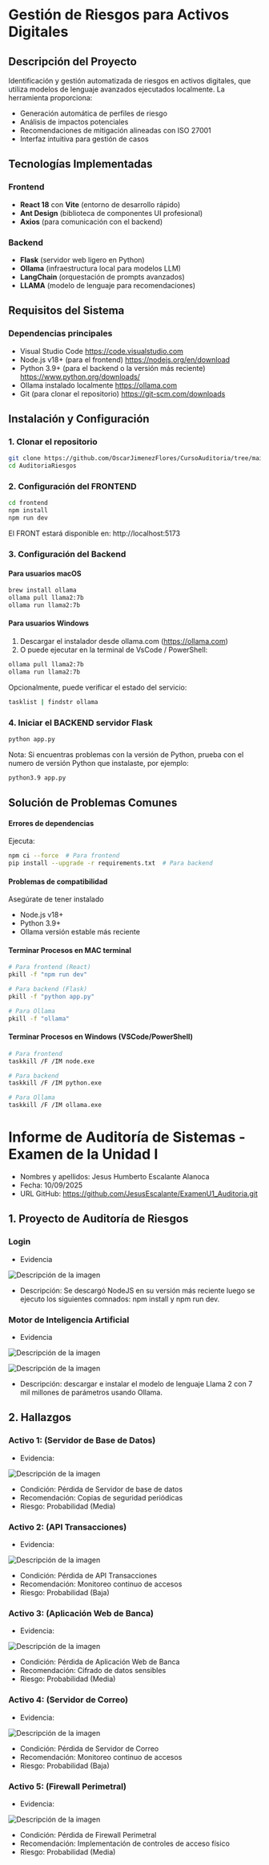 # Gestión de Riesgos para Activos Digitales

## Descripción del Proyecto
Identificación y gestión automatizada de riesgos en activos digitales, que utiliza modelos de lenguaje avanzados ejecutados localmente. La herramienta proporciona:

- Generación automática de perfiles de riesgo
- Análisis de impactos potenciales
- Recomendaciones de mitigación alineadas con ISO 27001
- Interfaz intuitiva para gestión de casos

## Tecnologías Implementadas

### Frontend
- **React 18** con **Vite** (entorno de desarrollo rápido)
- **Ant Design** (biblioteca de componentes UI profesional)
- **Axios** (para comunicación con el backend)

### Backend
- **Flask** (servidor web ligero en Python)
- **Ollama** (infraestructura local para modelos LLM)
- **LangChain** (orquestación de prompts avanzados)
- **LLAMA** (modelo de lenguaje para recomendaciones)

## Requisitos del Sistema

### Dependencias principales
- Visual Studio Code https://code.visualstudio.com
- Node.js v18+ (para el frontend) https://nodejs.org/en/download
- Python 3.9+ (para el backend o la versión más reciente) https://www.python.org/downloads/
- Ollama instalado localmente https://ollama.com
- Git (para clonar el repositorio) https://git-scm.com/downloads

## Instalación y Configuración

### 1. Clonar el repositorio
```bash
git clone https://github.com/OscarJimenezFlores/CursoAuditoria/tree/main/AuditoriaRiesgos
cd AuditoriaRiesgos
```

### 2. Configuración del FRONTEND
```bash
cd frontend
npm install
npm run dev
```
El FRONT estará disponible en: http://localhost:5173

### 3. Configuración del Backend

#### Para usuarios macOS
```bash
brew install ollama
ollama pull llama2:7b
ollama run llama2:7b
```

#### Para usuarios Windows

1. Descargar el instalador desde ollama.com (https://ollama.com)  
2. O puede ejecutar en la terminal de VsCode / PowerShell:

```bash
ollama pull llama2:7b
ollama run llama2:7b
```

   Opcionalmente, puede verificar el estado del servicio:
```bash
tasklist | findstr ollama
```

### 4. Iniciar el BACKEND servidor Flask

```bash
python app.py
```
Nota: Si encuentras problemas con la versión de Python, prueba con el numero de versión Python que instalaste, por ejemplo:
```bash
python3.9 app.py
```

## Solución de Problemas Comunes

#### Errores de dependencias

Ejecuta:
```bash
npm ci --force  # Para frontend
pip install --upgrade -r requirements.txt  # Para backend
```

#### Problemas de compatibilidad

Asegúrate de tener instalado
- Node.js v18+
- Python 3.9+
- Ollama versión estable más reciente

#### Terminar Procesos en MAC terminal
```bash
# Para frontend (React)
pkill -f "npm run dev"

# Para backend (Flask)
pkill -f "python app.py"

# Para Ollama
pkill -f "ollama"
```

#### Terminar Procesos en Windows (VSCode/PowerShell)
```bash
# Para frontend
taskkill /F /IM node.exe

# Para backend
taskkill /F /IM python.exe

# Para Ollama
taskkill /F /IM ollama.exe
```

# Informe de Auditoría de Sistemas - Examen de la Unidad I
- Nombres y apellidos: Jesus Humberto Escalante Alanoca
- Fecha: 10/09/2025
- URL GitHub: https://github.com/JesusEscalante/ExamenU1_Auditoria.git

## 1. Proyecto de Auditoría de Riesgos

### Login
- Evidencia

![Descripción de la imagen](./evidencia/1.png)

- Descripción: Se descargó NodeJS en su versión más reciente luego se ejecuto los siguientes comnados: npm install y npm run dev.

### Motor de Inteligencia Artificial
- Evidencia

![Descripción de la imagen](./evidencia/2.png)

![Descripción de la imagen](./evidencia/3.png)

- Descripción: descargar e instalar el modelo de lenguaje Llama 2 con 7 mil millones de parámetros usando Ollama.

## 2. Hallazgos

### Activo 1: (Servidor de Base de Datos)

- Evidencia:

![Descripción de la imagen](./evidencia/a1.png)
- Condición: Pérdida de Servidor de base de datos
- Recomendación: Copias de seguridad periódicas
- Riesgo: Probabilidad (Media)

### Activo 2: (API Transacciones)

- Evidencia:

![Descripción de la imagen](./evidencia/a2.png)
- Condición: Pérdida de API Transacciones
- Recomendación: Monitoreo continuo de accesos
- Riesgo: Probabilidad (Baja)

### Activo 3: (Aplicación Web de Banca)

- Evidencia: 

![Descripción de la imagen](./evidencia/a3.png)
- Condición: Pérdida de Aplicación Web de Banca
- Recomendación: Cifrado de datos sensibles
- Riesgo: Probabilidad (Media)

### Activo 4: (Servidor de Correo)

- Evidencia:

![Descripción de la imagen](./evidencia/a4.png)
- Condición: Pérdida de Servidor de Correo
- Recomendación: Monitoreo continuo de accesos
- Riesgo: Probabilidad (Baja)

### Activo 5: (Firewall Perimetral)

- Evidencia:

![Descripción de la imagen](./evidencia/a5.png)
- Condición: Pérdida de Firewall Perimetral
- Recomendación: Implementación de controles de acceso físico
- Riesgo: Probabilidad (Media)
